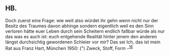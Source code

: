 ## HB.
Doch zuerst eine Frage: wie weit also würdet ihr gehn wenn nicht nur der Besitz des Traumes davon abhinge sondern eigentlich weil es den Sinn verloren hätte euer Leben durch sein Scheitern endlich faßbar würde als nur das was es auch ist: euch entgehende Realität hinter jenem den anderen längst durchsichtig gewordenen Schleier vor mir? Das sei Ich, das ist mein Rat aus Franz Hart, München 1950: (&quot;) Zweck, Stoff, Form -<sup><a id="ffn16" href="#fn16" class="footnote">16</a></sup>   
